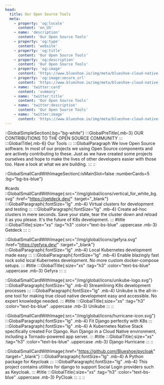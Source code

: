 ```yaml
---
head:
  title: Our Open Source Tools
  meta:
    - property: 'og:locale'
      content: 'en_US'
    - name: 'description'
      content: 'Our Open Source Tools'
    - property: 'og:type'
      content: 'website'
    - property: 'og:title'
      content: 'Our Open Source Tools'
    - property: 'og:description'
      content: 'Our Open Source Tools'
    - property: 'og:image'
      content: 'https://www.blueshoe.io/img/meta/blueshoe-cloud-native-devlopment.png'
    - property: 'og:image:secure_url'
      content: 'https://www.blueshoe.io/img/meta/blueshoe-cloud-native-devlopment.png'
    - name: 'twitter:card'
      content: 'summary'
    - name: 'twitter:title'
      content: 'Our Open Source Tools'
    - name: 'twitter:description'
      content: 'Our Open Source Tools'
    - name: 'twitter:image'
      content: 'https://www.blueshoe.io/img/meta/blueshoe-cloud-native-devlopment.png'
---
```


::GlobalSimpleSection{:bg="bg-white"}
:::GlobalPreTitle{.mb-3}
OUR CONTRIBUTIONS TO THE OPEN SOURCE COMMUNITY
:::
:::GlobalTitle{.mb-6}
Our Tools
:::
:::GlobalParagraph
We love Open Source software. In most of our projects we using Open Source components and are actively contributing to these. Just as we have created some projects ourselves and hope to make the lives of other developers easier with those too. Have a look at what we are building.
:::
::

::GlobalSmallCardWithImageSection{:isMainSlot=false :numberCards=5 :bg="bg-bs-blue"}

#cards
::GlobalSmallCardWithImage{:src="/img/global/icons/vertical_for_white_bg.svg" :href="https://getdeck.dev/" :target="_blank"}
:::GlobalParagraph{:fontSize="lg" .mb-4}
Virtual clusters for development and testing
:::
:::GlobalParagraph{:fontSize="lg" .mb-4}
Create ad-hoc clusters in mere seconds. Save your state, tear the cluster down and reload it as you please. It's the future of K8s development.
:::
#title
:::GlobalTitle{:size="xs" :tag="h3" :color="text-bs-blue" .uppercase .mb-3}
Getdeck
:::
::

::GlobalSmallCardWithImage{:src="/img/global/icons/gefyra.svg" :href="https://gefyra.dev/" :target="_blank"}
:::GlobalParagraph{:fontSize="lg" .mb-4}
Local Kubernetes development made easy
:::
:::GlobalParagraph{:fontSize="lg" .mb-4}
Enable blazingly fast rock solid local Kubernetes development. No more custom docker-compose setups.
:::
#title
:::GlobalTitle{:size="xs" :tag="h3" :color="text-bs-blue" .uppercase .mb-3}
Gefyra
:::
::

::GlobalSmallCardWithImage{:src="/img/global/icons/unikube-logo.svg"}
:::GlobalParagraph{:fontSize="lg" .mb-4}
Streamlining K8s development processes
:::
:::GlobalParagraph{:fontSize="lg" .mb-4}
Unikube is the all-in-one tool for making true cloud native development easy and accessible. No expert knowledge needed.
:::
#title
:::GlobalTitle{:size="xs" :tag="h3" :color="text-bs-blue" .uppercase .mb-3}
Unikube
:::
::

::GlobalSmallCardWithImage{:src="/img/global/icons/hurricane-icon.svg"}
:::GlobalParagraph{:fontSize="lg" .mb-4}
Fit Django perfectly with K8s
:::
:::GlobalParagraph{:fontSize="lg" .mb-4}
A Kubernetes Native Stack specifically created For Django. Run Django in a Cloud Native environment, including a Tornado-powered app server.
:::
#title
:::GlobalTitle{:size="xs" :tag="h3" :color="text-bs-blue" .uppercase .mb-3}
Django Hurricane
:::
::

::GlobalSmallCardWithImage{:href="https://github.com/Blueshoe/pycloak" :target="_blank"}
:::GlobalParagraph{:fontSize="lg" .mb-4}
A Python package for Keycloak
:::
:::GlobalParagraph{:fontSize="lg" .mb-4}
This project contains utilities for django to support Social Login providers such as Keycloak.
:::
#title
:::GlobalTitle{:size="xs" :tag="h3" :color="text-bs-blue" .uppercase .mb-3}
PyCloak
:::
::
::